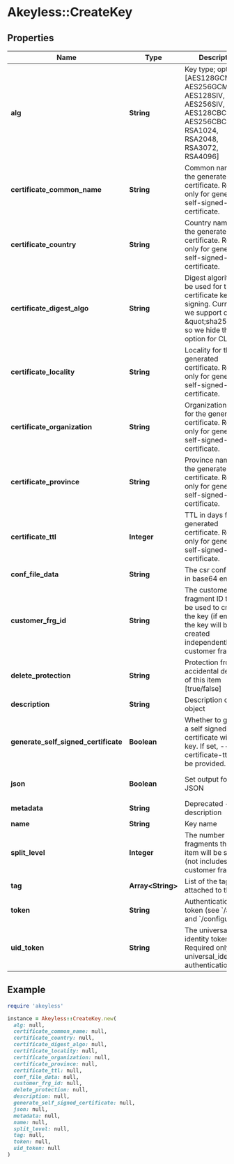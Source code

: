 # Akeyless::CreateKey

## Properties

| Name | Type | Description | Notes |
| ---- | ---- | ----------- | ----- |
| **alg** | **String** | Key type; options: [AES128GCM, AES256GCM, AES128SIV, AES256SIV, AES128CBC, AES256CBC, RSA1024, RSA2048, RSA3072, RSA4096] |  |
| **certificate_common_name** | **String** | Common name for the generated certificate. Relevant only for generate-self-signed-certificate. | [optional] |
| **certificate_country** | **String** | Country name for the generated certificate. Relevant only for generate-self-signed-certificate. | [optional] |
| **certificate_digest_algo** | **String** | Digest algorithm to be used for the certificate key signing. Currently, we support only \&quot;sha256\&quot; so we hide this option for CLI. | [optional] |
| **certificate_locality** | **String** | Locality for the generated certificate. Relevant only for generate-self-signed-certificate. | [optional] |
| **certificate_organization** | **String** | Organization name for the generated certificate. Relevant only for generate-self-signed-certificate. | [optional] |
| **certificate_province** | **String** | Province name for the generated certificate. Relevant only for generate-self-signed-certificate. | [optional] |
| **certificate_ttl** | **Integer** | TTL in days for the generated certificate. Required only for generate-self-signed-certificate. | [optional] |
| **conf_file_data** | **String** | The csr config data in base64 encoding | [optional] |
| **customer_frg_id** | **String** | The customer fragment ID that will be used to create the key (if empty, the key will be created independently of a customer fragment) | [optional] |
| **delete_protection** | **String** | Protection from accidental deletion of this item [true/false] | [optional] |
| **description** | **String** | Description of the object | [optional] |
| **generate_self_signed_certificate** | **Boolean** | Whether to generate a self signed certificate with the key. If set, --certificate-ttl must be provided. | [optional] |
| **json** | **Boolean** | Set output format to JSON | [optional][default to false] |
| **metadata** | **String** | Deprecated - use description | [optional] |
| **name** | **String** | Key name |  |
| **split_level** | **Integer** | The number of fragments that the item will be split into (not includes customer fragment) | [optional][default to 3] |
| **tag** | **Array&lt;String&gt;** | List of the tags attached to this key | [optional] |
| **token** | **String** | Authentication token (see &#x60;/auth&#x60; and &#x60;/configure&#x60;) | [optional] |
| **uid_token** | **String** | The universal identity token, Required only for universal_identity authentication | [optional] |

## Example

```ruby
require 'akeyless'

instance = Akeyless::CreateKey.new(
  alg: null,
  certificate_common_name: null,
  certificate_country: null,
  certificate_digest_algo: null,
  certificate_locality: null,
  certificate_organization: null,
  certificate_province: null,
  certificate_ttl: null,
  conf_file_data: null,
  customer_frg_id: null,
  delete_protection: null,
  description: null,
  generate_self_signed_certificate: null,
  json: null,
  metadata: null,
  name: null,
  split_level: null,
  tag: null,
  token: null,
  uid_token: null
)
```

